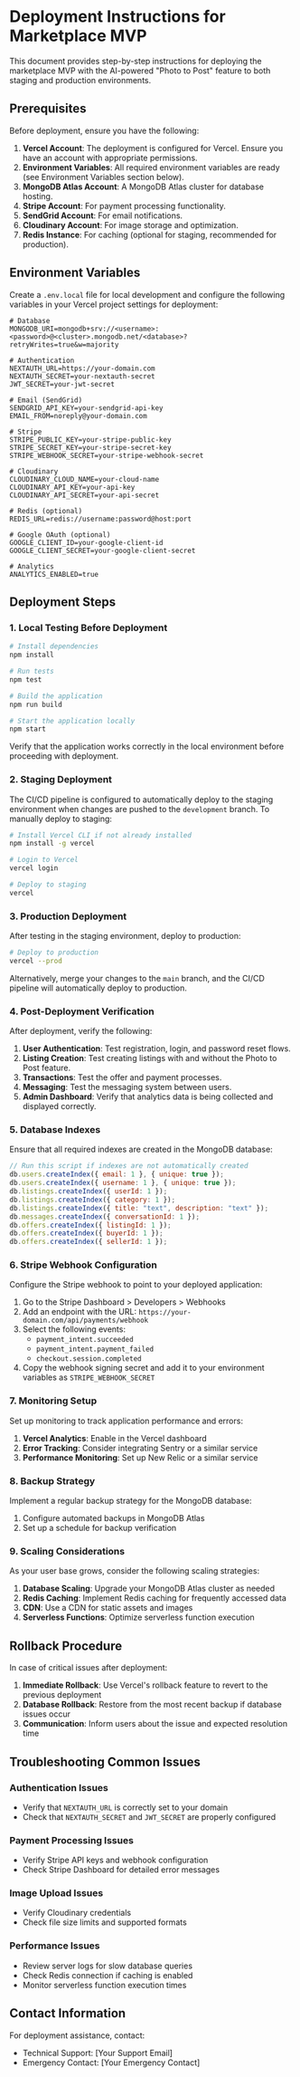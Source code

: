 # Deployment Instructions for Marketplace MVP

This document provides step-by-step instructions for deploying the marketplace MVP with the AI-powered "Photo to Post" feature to both staging and production environments.

## Prerequisites

Before deployment, ensure you have the following:

1. **Vercel Account**: The deployment is configured for Vercel. Ensure you have an account with appropriate permissions.
2. **Environment Variables**: All required environment variables are ready (see Environment Variables section below).
3. **MongoDB Atlas Account**: A MongoDB Atlas cluster for database hosting.
4. **Stripe Account**: For payment processing functionality.
5. **SendGrid Account**: For email notifications.
6. **Cloudinary Account**: For image storage and optimization.
7. **Redis Instance**: For caching (optional for staging, recommended for production).

## Environment Variables

Create a `.env.local` file for local development and configure the following variables in your Vercel project settings for deployment:

```
# Database
MONGODB_URI=mongodb+srv://<username>:<password>@<cluster>.mongodb.net/<database>?retryWrites=true&w=majority

# Authentication
NEXTAUTH_URL=https://your-domain.com
NEXTAUTH_SECRET=your-nextauth-secret
JWT_SECRET=your-jwt-secret

# Email (SendGrid)
SENDGRID_API_KEY=your-sendgrid-api-key
EMAIL_FROM=noreply@your-domain.com

# Stripe
STRIPE_PUBLIC_KEY=your-stripe-public-key
STRIPE_SECRET_KEY=your-stripe-secret-key
STRIPE_WEBHOOK_SECRET=your-stripe-webhook-secret

# Cloudinary
CLOUDINARY_CLOUD_NAME=your-cloud-name
CLOUDINARY_API_KEY=your-api-key
CLOUDINARY_API_SECRET=your-api-secret

# Redis (optional)
REDIS_URL=redis://username:password@host:port

# Google OAuth (optional)
GOOGLE_CLIENT_ID=your-google-client-id
GOOGLE_CLIENT_SECRET=your-google-client-secret

# Analytics
ANALYTICS_ENABLED=true
```

## Deployment Steps

### 1. Local Testing Before Deployment

```bash
# Install dependencies
npm install

# Run tests
npm test

# Build the application
npm run build

# Start the application locally
npm start
```

Verify that the application works correctly in the local environment before proceeding with deployment.

### 2. Staging Deployment

The CI/CD pipeline is configured to automatically deploy to the staging environment when changes are pushed to the `development` branch. To manually deploy to staging:

```bash
# Install Vercel CLI if not already installed
npm install -g vercel

# Login to Vercel
vercel login

# Deploy to staging
vercel
```

### 3. Production Deployment

After testing in the staging environment, deploy to production:

```bash
# Deploy to production
vercel --prod
```

Alternatively, merge your changes to the `main` branch, and the CI/CD pipeline will automatically deploy to production.

### 4. Post-Deployment Verification

After deployment, verify the following:

1. **User Authentication**: Test registration, login, and password reset flows.
2. **Listing Creation**: Test creating listings with and without the Photo to Post feature.
3. **Transactions**: Test the offer and payment processes.
4. **Messaging**: Test the messaging system between users.
5. **Admin Dashboard**: Verify that analytics data is being collected and displayed correctly.

### 5. Database Indexes

Ensure that all required indexes are created in the MongoDB database:

```javascript
// Run this script if indexes are not automatically created
db.users.createIndex({ email: 1 }, { unique: true });
db.users.createIndex({ username: 1 }, { unique: true });
db.listings.createIndex({ userId: 1 });
db.listings.createIndex({ category: 1 });
db.listings.createIndex({ title: "text", description: "text" });
db.messages.createIndex({ conversationId: 1 });
db.offers.createIndex({ listingId: 1 });
db.offers.createIndex({ buyerId: 1 });
db.offers.createIndex({ sellerId: 1 });
```

### 6. Stripe Webhook Configuration

Configure the Stripe webhook to point to your deployed application:

1. Go to the Stripe Dashboard > Developers > Webhooks
2. Add an endpoint with the URL: `https://your-domain.com/api/payments/webhook`
3. Select the following events:
   - `payment_intent.succeeded`
   - `payment_intent.payment_failed`
   - `checkout.session.completed`
4. Copy the webhook signing secret and add it to your environment variables as `STRIPE_WEBHOOK_SECRET`

### 7. Monitoring Setup

Set up monitoring to track application performance and errors:

1. **Vercel Analytics**: Enable in the Vercel dashboard
2. **Error Tracking**: Consider integrating Sentry or a similar service
3. **Performance Monitoring**: Set up New Relic or a similar service

### 8. Backup Strategy

Implement a regular backup strategy for the MongoDB database:

1. Configure automated backups in MongoDB Atlas
2. Set up a schedule for backup verification

### 9. Scaling Considerations

As your user base grows, consider the following scaling strategies:

1. **Database Scaling**: Upgrade your MongoDB Atlas cluster as needed
2. **Redis Caching**: Implement Redis caching for frequently accessed data
3. **CDN**: Use a CDN for static assets and images
4. **Serverless Functions**: Optimize serverless function execution

## Rollback Procedure

In case of critical issues after deployment:

1. **Immediate Rollback**: Use Vercel's rollback feature to revert to the previous deployment
2. **Database Rollback**: Restore from the most recent backup if database issues occur
3. **Communication**: Inform users about the issue and expected resolution time

## Troubleshooting Common Issues

### Authentication Issues
- Verify that `NEXTAUTH_URL` is correctly set to your domain
- Check that `NEXTAUTH_SECRET` and `JWT_SECRET` are properly configured

### Payment Processing Issues
- Verify Stripe API keys and webhook configuration
- Check Stripe Dashboard for detailed error messages

### Image Upload Issues
- Verify Cloudinary credentials
- Check file size limits and supported formats

### Performance Issues
- Review server logs for slow database queries
- Check Redis connection if caching is enabled
- Monitor serverless function execution times

## Contact Information

For deployment assistance, contact:
- Technical Support: [Your Support Email]
- Emergency Contact: [Your Emergency Contact]
